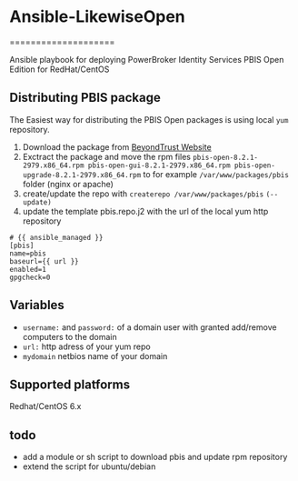 # Ansible-LikewiseOpen
====================

Ansible playbook for deploying PowerBroker Identity Services PBIS Open Edition for RedHat/CentOS

## Distributing PBIS package

The Easiest  way for distributing the PBIS Open packages is using local `yum` repository.

1. Download the package from [BeyondTrust Website](http://download1.beyondtrust.com/Technical-Support/Downloads/PowerBroker-Identity-Services-Open-Edition/?Pass=True)
2. Exctract the package and move the rpm files `pbis-open-8.2.1-2979.x86_64.rpm pbis-open-gui-8.2.1-2979.x86_64.rpm pbis-open-upgrade-8.2.1-2979.x86_64.rpm` to  for example `/var/www/packages/pbis` folder (nginx or apache)
3. create/update the repo with `createrepo /var/www/packages/pbis`   `(--update)`
4. update the template pbis.repo.j2 with the url of the local yum http repository 
```
# {{ ansible_managed }}
[pbis]
name=pbis
baseurl={{ url }}
enabled=1
gpgcheck=0
```

## Variables
* `username:` and `password:` of a domain user with granted add/remove computers to the domain
* `url:` http adress of your yum repo 
* `mydomain` netbios name of your domain
 

## Supported platforms
Redhat/CentOS 6.x


## todo
* add a module or sh script to download pbis and update rpm repository
* extend the script for ubuntu/debian



